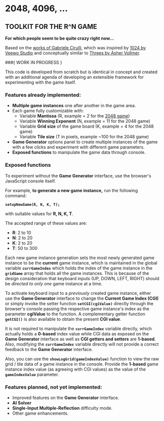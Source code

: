 2048, 4096, ...
======

## TOOLKIT FOR THE R^N GAME
**For which people seem to be quite crazy right now...**

Based on the [works of Gabriele Cirulli](http://gabrielecirulli.github.io/2048/), which was inspired by [1024 by Veewo Studio](http://itunes.apple.com/us/app/1024!/id823499224) and conceptually similar to [Threes by Asher Vollmer](http://asherv.com/threes/). 

###{ WORK IN PROGRESS } 

This code is developed from scratch but is identical in concept and created with an additional agenda of developing an extensible framework for experimenting with the game itself.

### Features already implemented:

* **Multiple game instances** one after another in the game area.
* Each game fully customizable with: 
	* Variable **Mantissa** (R, example = 2 for the [2048 game](http://gabrielecirulli.github.io/2048/))
	* Variable **Winning Exponent** (N, example = 11 for the 2048 game)
	* Variable **Grid size** of the game board (K, example = 4 for the 2048 game)
	* Variable **Tile size** (T in pixels, example ~100 for the 2048 game) 
* **Game Generator** options panel to create multiple instances of the game with a few clicks and experiment with different game parameters. 
* **Exposed functions** to manipulate the game data through console.

### Exposed functions

To experiment without the **Game Generator** interface, use the browser's JavaScript console itself.

For example, **to generate a new game instance,** run the following command:

**`setupNewGame(R, N, K, T);`**

with suitable values for **R, N, K, T**. 

The accepted range of these values are:

* **R**: 2 to 10
* **N**: 2 to 20
* **K**: 2 to 20
* **T**: 50 to 300

Each new game instance generation sets the most newly generated game instance to be the **current** game instance, which is maintained in the global variable **`currGameIndex`** which holds the index of the game instance in the **`gridGame`** array that holds all the game instances. This is because of the design consideration that keyboard inputs (UP, DOWN, LEFT, RIGHT) should be *directed to only one* game instance at a time.

To activate keyboard input to a *previously* created game instance, either use the **Game Generator** interface to change the **Current Game Index (CGI)** or simply invoke the setter function **`setCGI(cgiValue)`** directly through the browser's console  passing the respective game instance's index as the parameter **cgiValue** to the function. A complementary getter function **`getCGI()`** is also available to obtain the present **CGI value**. 

It is not required to manipulate the **`currGameIndex`** variable directly, which actually holds a **0-based** index value while CGI data as exposed on the **Game Generator** interface as well as **CGI getters and setters** are **1-based**. Also, modifying the **`currGameIndex`** variable directly will not provide a correct feedback to the **Game Generator** interface. 

Also, you can use the **`showLogGrid(gameIndexValue)`** function  to view the raw grid / tile data of a game instance in the console. Provide the **1-based** game instance index value (as agreeing with CGI values) as the value of the **`gameIndexValue`** parameter.


### Features planned, not yet implemented:

* Improved features on the **Game Generator** interface.
* **AI Solver**
* **Single-Input Multiple-Reflection** difficulty mode.
* Other game enhancements.





